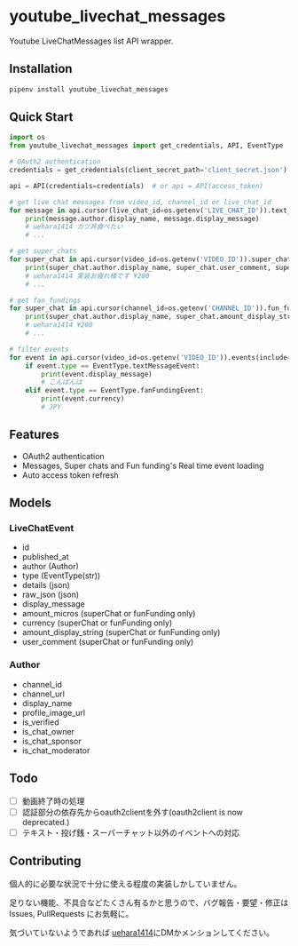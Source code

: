 # youtube_livechat_messages
Youtube LiveChatMessages list API wrapper.


## Installation
```sh
pipenv install youtube_livechat_messages
```

## Quick Start
```python
import os
from youtube_livechat_messages import get_credentials, API, EventType

# OAuth2 authentication
credentials = get_credentials(client_secret_path='client_secret.json')

api = API(credentials=credentials)  # or api = API(access_token)

# get live chat messages from video_id, channel_id or live_chat_id
for message in api.cursor(live_chat_id=os.getenv('LIVE_CHAT_ID')).text_messages():
    print(message.author.display_name, message.display_message)
    # uehara1414 カツ丼食べたい
    # ...

# get super_chats
for super_chat in api.cursor(video_id=os.getenv('VIDEO_ID')).super_chats():
    print(super_chat.author.display_name, super_chat.user_comment, super_chat.amount_display_string)
    # uehara1414 実装お疲れ様です ¥200
    # ...

# get fan_fundings
for super_chat in api.cursor(channel_id=os.getenv('CHANNEL_ID')).fun_fundings():
    print(super_chat.author.display_name, super_chat.amount_display_string)
    # uehara1414 ¥200
    # ...

# filter events
for event in api.cursor(video_id=os.getenv('VIDEO_ID')).events(include=[EventType.textMessageEvent, EventType.fanFundingEvent]):
    if event.type == EventType.textMessageEvent:
        print(event.display_message)
        # こんばんは
    elif event.type == EventType.fanFundingEvent:
        print(event.currency)
        # JPY
```

## Features
- OAuth2 authentication
- Messages, Super chats and Fun funding's Real time event loading
- Auto access token refresh

## Models
### LiveChatEvent
- id
- published_at
- author (Author)
- type (EventType(str))
- details (json)
- raw_json (json)
- display_message
- amount_micros (superChat or funFunding only)
- currency (superChat or funFunding only)
- amount_display_string (superChat or funFunding only)
- user_comment (superChat or funFunding only)

### Author
- channel_id
- channel_url
- display_name
- profile_image_url
- is_verified
- is_chat_owner
- is_chat_sponsor
- is_chat_moderator

## Todo
- [ ] 動画終了時の処理
- [ ] 認証部分の依存先からoauth2clientを外す(oauth2client is now deprecated.)
- [ ] テキスト・投げ銭・スーパーチャット以外のイベントへの対応

## Contributing
個人的に必要な状況で十分に使える程度の実装しかしていません。

足りない機能、不具合などたくさん有るかと思うので、バグ報告・要望・修正はIssues, PullRequests にお気軽に。

気づいていないようであれば [uehara1414](https://twitter.com/uehara1414/)にDMかメンションしてください。
